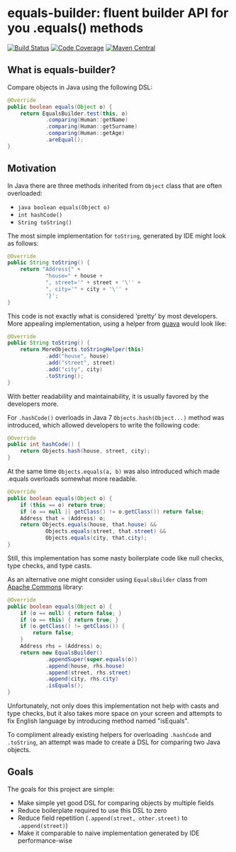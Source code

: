 equals-builder: fluent builder API for you .equals() methods
============================================================

[![Build Status](https://img.shields.io/travis/nikarh/equals-builder.svg)](https://travis-ci.org/nikarh/equals-builder)
[![Code Coverage](https://img.shields.io/codecov/c/github/nikarh/equals-builder.svg)](https://codecov.io/gh/nikarh/equals-builder)
[![Maven Central](https://img.shields.io/maven-central/v/net.arhipov/equals-builder.svg)](https://maven-badges.herokuapp.com/maven-central/net.arhipov/equals-builder)

What is equals-builder?
-----------------------
Compare objects in Java using the following DSL:
```java
@Override
public boolean equals(Object o) {
    return EqualsBuilder.test(this, o)
            .comparing(Human::getName)
            .comparing(Human::getSurname)
            .comparing(Human::getAge)
            .areEqual();
}
```

Motivation
----------

In Java there are three methods inherited from `Object` class that are often overloaded:
- `java boolean equals(Object o)`
- `int hashCode()`
- `String toString()`

The most simple implementation for `toString`, generated by IDE might look as follows:
```java
@Override
public String toString() {
    return "Address{" +
            "house=" + house +
            ", street='" + street + '\'' +
            ", city='" + city + '\'' +
            '}';
}
```
This code is not exactly what is considered 'pretty' by most developers.
More appealing implementation, using a helper from [guava](https://github.com/google/guava) 
would look like:
```java
@Override
public String toString() {
    return MoreObjects.toStringHelper(this)
            .add("house", house)
            .add("street", street)
            .add("city", city)
            .toString();
}
```
With better readability and maintainability, it is usually
favored by the developers more.

For `.hashCode()` overloads in Java 7 `Objects.hash(Object...)` method was introduced, 
which allowed developers to write the following code:
```java
@Override
public int hashCode() {
    return Objects.hash(house, street, city);
}
```

At the same time `Objects.equals(a, b)` was also introduced which 
made .equals overloads somewhat more readable.
```java
@Override
public boolean equals(Object o) {
    if (this == o) return true;
    if (o == null || getClass() != o.getClass()) return false;
    Address that = (Address) o;
    return Objects.equals(house, that.house) &&
            Objects.equals(street, that.street) &&
            Objects.equals(city, that.city);
}
```

Still, this implementation has some nasty boilerplate code like
null checks, type checks, and type casts.

As an alternative one might consider using `EqualsBuilder` class from [Apache Commons](https://commons.apache.org/)
library:
```java
@Override
public boolean equals(Object o) {
    if (o == null) { return false; }
    if (o == this) { return true; }
    if (o.getClass() != getClass()) {
        return false;
    }
    Address rhs = (Address) o;
    return new EqualsBuilder()
            .appendSuper(super.equals(o))
            .append(house, rhs.house)
            .append(street, rhs.street)
            .append(city, rhs.city)
            .isEquals();
}
```
Unfortunately, not only does this implementation not help with casts and type checks,
but it also takes more space on your screen and attempts to fix English language
by introducing method named "isEquals".

To compliment already existing helpers for overloading `.hashCode` and `.toString`,
an attempt was made to create a DSL for comparing two Java objects.

Goals
-----
The goals for this project are simple:
- Make simple yet good DSL for comparing objects by multiple fields
- Reduce boilerplate required to use this DSL to zero
- Reduce field repetition (`.append(street, other.street)` to `.append(street)`)
- Make it comparable to naive implementation generated by IDE performance-wise
